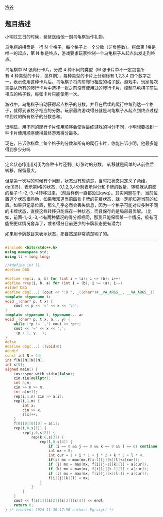 [洛谷](https://www.luogu.com.cn/problem/P1541#submit)
## 题目描述

小明过生日的时候，爸爸送给他一副乌龟棋当作礼物。

乌龟棋的棋盘是一行 N 个格子，每个格子上一个分数（非负整数）。棋盘第 1格是唯一的起点，第 N 格是终点，游戏要求玩家控制一个乌龟棋子从起点出发走到终点。

乌龟棋中 M 张爬行卡片，分成 4 种不同的类型（M 张卡片中不一定包含所有 4 种类型的卡片，见样例），每种类型的卡片上分别标有 1,2,3,4 四个数字之一，表示使用这种卡片后，乌龟棋子将向前爬行相应的格子数。游戏中，玩家每次需要从所有的爬行卡片中选择一张之前没有使用过的爬行卡片，控制乌龟棋子前进相应的格子数，每张卡片只能使用一次。

游戏中，乌龟棋子自动获得起点格子的分数，并且在后续的爬行中每到达一个格子，就得到该格子相应的分数。玩家最终游戏得分就是乌龟棋子从起点到终点过程中到过的所有格子的分数总和。

很明显，用不同的爬行卡片使用顺序会使得最终游戏的得分不同，小明想要找到一种卡片使用顺序使得最终游戏得分最多。

现在，告诉你棋盘上每个格子的分数和所有的爬行卡片，你能告诉小明，他最多能得到多少分吗

---

定义状态f\[i]\[j]\[k]\[l]为各种卡片还剩i,j,k,l张时的分数。
转移就是简单的从前往后转移，保留最大。

但是第一次写的时候有个问题，状态没有想清楚，当时把状态只定义了两维，dp\[i]\[5]，表示第i格的状态，0,1,2,3,4分别表示得分和卡牌的数量，转移就从前面的格子-1,-2,-3,-4转移过来，（然后样例一直都没过qwq）。其实问题在于，当前位置这个状态很鸡肋，如果我知道当前四张卡牌的花费状态，就一定能知道当前的位置。如果只记录位置，那么几乎必然会丢失信息，因为一个格子可能对应多种不同的卡牌状态，直接这样转移只能保存一种状态，而且保存的是局部最优解。（比如，前面-1,-2,-3,-4有两种情况的得分都相同，那我只能保留某一个情况，极有可能把更优情况舍弃了，或者得分目前更少的卡牌状态更有潜力）

如果用卡牌数目来表示状态，那自然是非常清楚明了的。

---

```cpp
#include <bits/stdc++.h>
using namespace std;
using ll = long long;

//#define int ll
#define DBG

#define rep(i, a, b) for (int i = (a); i <= (b); i++)
#define rrep(i, b, a) for (int i = (b); i >= (a); i--)
#ifdef DBG
#define dbg(...) (cout << ":D ", _((char*)#__VA_ARGS__, __VA_ARGS__))
template <typename t>
void _(char* p, t x) {
    cout << p << '=' << x << '\n';
}
template <typename t, typename... a>
void _(char* p, t x, a... y) {
    while (*p != ',') cout << *p++;
    cout << '=' << x << ',';
    _(p + 1, y...);
}
#else
#define dbg(...) ((void)0)
#endif
const int N = 44;
int f[N][N][N][N];
int s[5];
signed main() {
    ios::sync_with_stdio(false);
    cin.tie(nullptr);
    int n,m;
    cin >> n >> m;
    int a[n+1];
    rep(i,1,n) cin >> a[i];
    rep(i,1,m) {
        int x;
        cin >> x;
        s[x]++;
    }
    f[0][0][0][0] = a[1];
    rep(i,0,s[1]) {
        rep(j,0,s[2]) {
            rep(k,0,s[3]) {
                rep(l,0,s[4]) {
                    if (i == 0 && j == 0 && k == 0 && l == 0) continue;
                    int mx = 0;
                    int cur = 1 + i * 1 + j * 2 + k * 3 + l * 4; 
                    if(i) mx = max(mx,f[i-1][j][k][l]+a[cur]);
                    if (j) mx = max(mx, f[i][j-1][k][l] + a[cur]);
                    if (k) mx = max(mx, f[i][j][k-1][l] + a[cur]);
                    if (l) mx = max(mx, f[i][j][k][l-1] + a[cur]);
                    f[i][j][k][l] = mx;
                }
            }
        }
    }
    cout << f[s[1]][s[2]][s[3]][s[4]] << endl;
    return 0;
} /* created: 2024-11-30 17:56 author: Egrvigrf */
```